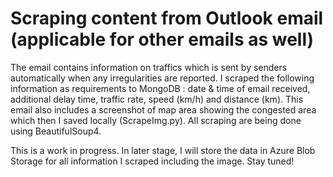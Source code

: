 # Scraping content from Outlook email (applicable for other emails as well)
The email contains information on traffics which is sent by senders automatically when any irregularities are reported.
I scraped the following information as requirements to MongoDB : date & time of email received, additional delay time, traffic rate, speed (km/h) and distance (km). This email also includes a screenshot of map area showing the congested area which then I saved locally (ScrapeImg.py). All scraping are being done using BeautifulSoup4.

This is a work in progress. In later stage, I will store the data in Azure Blob Storage for all information I scraped including the image. Stay tuned!
